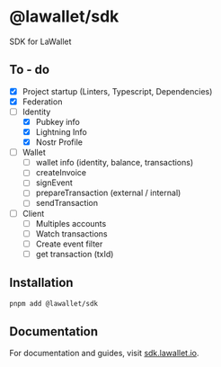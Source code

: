 # @lawallet/sdk

SDK for LaWallet

## To - do

- [x] Project startup (Linters, Typescript, Dependencies)
- [x] Federation
- [ ] Identity
  - [x] Pubkey info
  - [x] Lightning Info
  - [x] Nostr Profile
- [ ] Wallet
  - [ ] wallet info (identity, balance, transactions)
  - [ ] createInvoice
  - [ ] signEvent
  - [ ] prepareTransaction (external / internal)
  - [ ] sendTransaction
- [ ] Client
  - [ ] Multiples accounts
  - [ ] Watch transactions
  - [ ] Create event filter
  - [ ] get transaction (txId)

## Installation

```bash
pnpm add @lawallet/sdk
```

## Documentation

For documentation and guides, visit [sdk.lawallet.io](https://sdk.lawallet.io).
